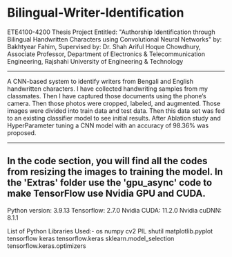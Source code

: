 # Bilingual-Writer-Identification
ETE4100-4200 Thesis Project Entitled: "Authorship Identification through Bilingual Handwritten Characters using Convolutional Neural Networks" 
by: Bakhtyear Fahim, 
Supervised by: Dr. Shah Ariful Hoque Chowdhury, Associate Professor,
Department of Electronics &amp; Telecommunication Engineering,
Rajshahi University of Engineering &amp; Technology
_________________________________________________________________________________________________________________________________________________________________________________________________________________________________
A CNN-based system to identify writers from Bengali and English handwritten characters. I have collected handwriting samples from my classmates. Then I have captured those documents using the phone’s camera. Then those photos were cropped, labeled, and augmented. Those images were divided into train data and test data. Then this data set was fed to an existing classifier model to see initial results. After Ablation study and HyperParameter tuning a CNN model with an accuracy of 98.36% was proposed. 
_________________________________________________________________________________________________________________________________________________________________________________________________________________________________
In the code section, you will find all the codes from resizing the images to training the model. In the 'Extras' folder use the 'gpu_async' code to make TensorFlow use Nvidia GPU and CUDA.
--------------------------------------------------------------------------------------------------------------------------------------------------------------------------------------------------------------------------------
Python version: 3.9.13
Tensorflow: 2.7.0 
Nvidia CUDA: 11.2.0
Nvidia cuDNN: 8.1.1

List of Python Libraries Used:- 
os
numpy
cv2
PIL
shutil
matplotlib.pyplot
tensorflow
keras
tensorflow.keras
sklearn.model_selection
tensorflow.keras.optimizers
